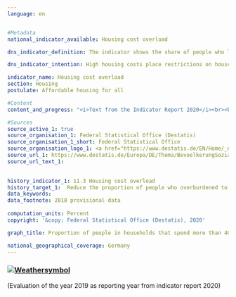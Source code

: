 ```yaml
---
language: en    


#Metadata    
national_indicator_available: Housing cost overload    

dns_indicator_definition: The indicator shows the share of people who live in households that spend more than 40&nbsp;% of their disposable household income on housing. Housing expenditure includes net rent, heating expenses, incidental rental expenses, energy costs and expenditure on water supply as well as value-maintaining investments and interest payments on loans in the case of residential ownership.    

dns_indicator_intention: High housing costs place restrictions on households with regard to their other consumption choices. Housing expenditure that amounts to more than 40&nbsp;% of disposable household income is considered to be an overload. The proportion of people who live in households that spend more than 40&nbsp;% of their disposable household income on housing is therefore to be reduced to 13&nbsp;% by 2030.    

indicator_name: Housing cost overload    
section: Housing    
postulate: Affordable housing for all    

#Content    
content_and_progress: "<i>Text from the Indicator Report 2020</i><br><br>The initial data for the indicator originate from the Europe-wide harmonised statistics on income and living conditions (EU-SILC). The indicator expresses expenditure on housing relative to disposable household income. In case a household is in receipt of housing allowance or comparable social benefits such as payments for accommodation and heating from basic security benefits, these are also included in the calculation of the indicator. These social benefits are not added to the income, but are deducted from the housing costs so that the burden of housing costs of households that rely on housing-related social benefits is reduced or approaches zero.<br><br><br><br>The purchase of an owner-occupied property is not included in the expenditure on housing. Other spending on measures to enhance the value of a property should not be taken into account either. However, it is not always possible to clearly differentiate between these and value-maintaining expenditures that are considered as housing expenditure. Therefore, some simplifying assumptions must be made. Moreover, the indicator also does not take into account any additional expenditure associated with the place of residence. For instance, expenditure on travelling from the place of residence to the workplace is not taken into account, although it is possible that the threshold of 40&nbsp;% is not reached only due to the fact that the place of residence is far away from work.<br><br><br><br>By defining the threshold value as “40&nbsp;% of disposable household income”, the indicator provides no information about average housing costs. If clusters emerge close to this threshold, they can cause major changes in the indicator over time even if there is only a small change in the ratio of income and housing expenditure. <br><br><br><br>The indicator increased from 14.5&nbsp;% in 2010 to a relatively constant 16&nbsp;% during the period from 2011 until 2016. In 2017, it decreased to the initial value of 14.5&nbsp;%. However, due to statistical uncertainties this cannot be considered a statistically significant change, but constitutes more of a continuation at a similar level. Based on the current trend, it is therefore not (yet) possible to determine whether there is any movement in the direction of the set target.<br><br><br><br>With regard to the actual housing situation and disposable income, the indicator provides only a limited amount of information. After all, the calculation method also declares high-income households with a high housing expenditure as being overburdened. However, the data do indicate that considerably more households with a low income are above the 40&nbsp;% threshold. Separate analysis of the population at risk of poverty, i.e. of those people who have less than 60&nbsp;% of the median equivalised income of the population, also shows that the share of people overburdened by housing costs is closely related to income. Among those at risk of poverty, the proportion of people overburdened by housing costs rose from 42.2&nbsp;% (2010) to 54.4&nbsp;% (2014). In the following three years, this share declined slightly and stood at 48.5&nbsp;% in 2017. The proportion of people not considered to be at risk of poverty who were overburdened by housing costs was considerably lower and also relatively constant over time (starting value in 2010: 9.4&nbsp;%, peak in 2011: 10.5&nbsp;%, lowest value in 2017: 7.9&nbsp;%)."    

#Sources    
source_active_1: true
source_organisation_1: Federal Statistical Office (Destatis)
source_organisation_1_short: Federal Statistical Office
source_organisation_logo_1: <a href="https://www.destatis.de/EN/Home/_node.html"><img src="https://g205sdgs.github.io/sdg-indicators/public/logosEn/destatis.png" alt=" Federal Statistical Office" title="Click here to visit the homepage of the organization" /></a>
source_url_1: https://www.destatis.de/Europa/DE/Thema/BevoelkerungSoziales/SozialesLebensbedingungen/SozialesLebensbedingungen.html                        
source_url_text_1:                         
    

history_indicator_1: 11.3 Housing cost overload                    
history_target_1:  Reduce the proportion of people who overburdened to 13&nbsp;% by 2030    
data_keywords:    
data_footnote: 2018 provisional data    
    
computation_units: Percent    
copyright: '&copy; Federal Statistical Office (Destatis), 2020'    

graph_title: Proportion of people in households that spend more than 40&nbsp;% of their disposable income on housing    

national_geographical_coverage: Germany    
---    
```

<div>
  <div class="my-header">
    <h3>
      <a href="https://sustainabledevelopment-deutschland.github.io/en/status/"><img src="https://g205sdgs.github.io/sdg-indicators/public/Wettersymbole/Sonne.png" title="If the trend continues, the target value will be met or the difference between the target value and the current value will be less than 5&nbsp;%" alt="Weathersymbol" />
      </a>
    </h3>
  </div>
  <div class="my-header-note">
    <span> (Evaluation of the year 2019 as reporting year from indicator report 2020)</span>
  </div>
</div>